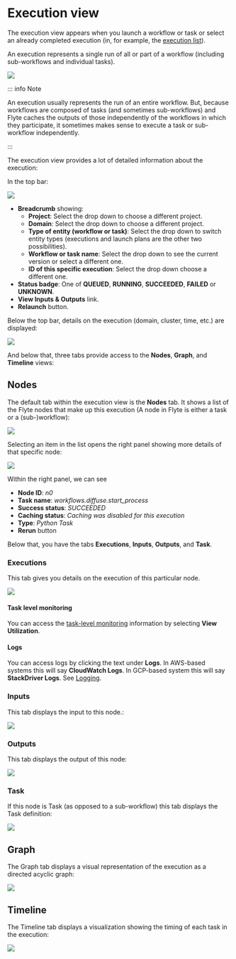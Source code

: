 # Execution view

The execution view appears when you launch a workflow or task or select an already completed execution (in, for example, the [execution list](execution-list)).

An execution represents a single run of all or part of a workflow (including sub-workflows and individual tasks).

![](../../images/execution-view.png)

::: info Note

An execution usually represents the run of an entire workflow.
But, because workflows are composed of tasks (and sometimes sub-workflows) and Flyte caches the outputs of those independently of the workflows in which they participate, it sometimes makes sense to execute a task or sub-workflow independently.

:::

The execution view provides a lot of detailed information about the execution:

In the top bar:

![](../../images/execution-view-topbar.png)

* **Breadcrumb** showing:
  * **Project**:
  Select the drop down to choose a different project.
  * **Domain**:
  Select the drop down to choose a different project.
  * **Type of entity (workflow or task)**:
  Select the drop down to switch entity types (executions and launch plans are the other two possibilities).
  * **Workflow or task name**:
  Select the drop down to see the current version or select a different one.
  * **ID of this specific execution**:
  Select the drop down choose a different one.
* **Status badge**:
One of **QUEUED**, **RUNNING**, **SUCCEEDED**, **FAILED** or **UNKNOWN**.
* **View Inputs & Outputs** link.
* **Relaunch** button.

Below the top bar, details on the execution (domain, cluster, time, etc.) are displayed:

![](../../images/execution-view-info.png)

And below that, three tabs provide access to the **Nodes**, **Graph**, and **Timeline** views:

## Nodes

The default tab within the execution view is the **Nodes** tab.
It shows a list of the Flyte nodes that make up this execution (A node in Flyte is either a task or a (sub-)workflow):

![](../../images/execution-view-nodes.png)

Selecting an item in the list opens the right panel showing more details of that specific node:

![](../../images/execution-view-right-panel.png)

Within the right panel, we can see

* **Node ID**: _n0_
* **Task name**: _workflows.diffuse.start_process_
* **Success status**: _SUCCEEDED_
* **Caching status**: _Caching was disabled for this execution_
* **Type**: _Python Task_
* **Rerun** button

Below that, you have the tabs **Executions**, **Inputs**, **Outputs**, and **Task**.

### Executions

This tab gives you details on the execution of this particular node.

![](../../images/execution-view-right-panel-executions.png)

#### Task level monitoring

You can access the [task-level monitoring](task-level-monitoring) information by selecting **View Utilization**.

#### Logs

You can access logs by clicking the text under **Logs**.
In AWS-based systems this will say **CloudWatch Logs**.
In GCP-based system this will say **StackDriver Logs**. See [Logging](logging).

### Inputs

This tab displays the input to this node.:

![](../../images/execution-view-right-panel-inputs.png)

### Outputs

This tab displays the output of this node:

![](../../images/execution-view-right-panel-outputs.png)

### Task

If this node is Task (as opposed to a sub-workflow) this tab displays the Task definition:

![](../../images/execution-view-right-panel-task.png)

## Graph

The Graph tab displays a visual representation of the execution as a directed acyclic graph:

![](../../images/execution-view-graph.png)

## Timeline

The Timeline tab displays a visualization showing the timing of each task in the execution:

![](../../images/execution-view-timeline.png)
